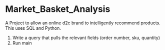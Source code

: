# Market_Basket_Analysis
A Project to allow an online d2c brand to intelligently recommend products. This uses SQL and Python. 

1. Write a query that pulls the relevant fields (order number, sku, quantity)
2. Run main
